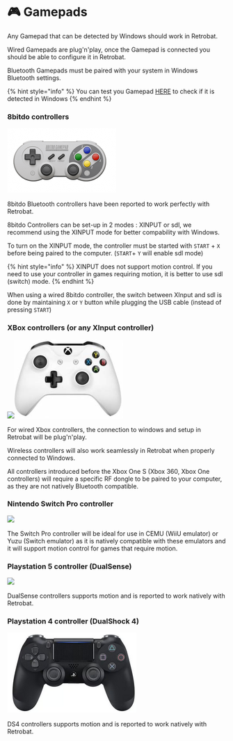 # 🎮 Gamepads

Any Gamepad that can be detected by Windows should work in Retrobat.

Wired Gamepads are plug'n'play, once the Gamepad is connected you should be able to configure it in Retrobat.

Bluetooth Gamepads must be paired with your system in Windows Bluetooth settings.

{% hint style="info" %}
You can test you Gamepad [HERE](https://gamepad-tester.com/) to check if it is detected in Windows
{% endhint %}

### 8bitdo controllers <a href="#bitdo_controllers" id="bitdo_controllers"></a>

![](<../../.gitbook/assets/image (5) (2) (1).png>)

8bitdo Bluetooth controllers have been reported to work perfectly with Retrobat.

8bitdo Controllers can be set-up in 2 modes : XINPUT or sdl, we recommend using the XINPUT mode for better compability with Windows.

To turn on the XINPUT mode, the controller must be started with `START` + `X` before being paired to the computer. (`START`+ `Y` will enable sdl mode)

{% hint style="info" %}
XINPUT does not support motion control. If you need to use your controller in games requiring motion, it is better to use sdl (switch) mode.
{% endhint %}

When using a wired 8bitdo controller, the switch between XInput and sdl is done by maintaining `X` or `Y` button while plugging the USB cable (instead of pressing `START`)

### XBox controllers (or any XInput controller)

![](<../../.gitbook/assets/image (4) (3).png>)![](<../../.gitbook/assets/image (4) (4).png>)

For wired Xbox controllers, the connection to windows and setup in Retrobat will be plug'n'play.

Wireless controllers will also work seamlessly in Retrobat when properly connected to Windows.

All controllers introduced before the Xbox One S (Xbox 360, Xbox One controllers) will require a specific RF dongle to be paired to your computer, as they are not natively Bluetooth compatible.

### Nintendo Switch Pro controller

![](<../../.gitbook/assets/image (2) (2).png>)

The Switch Pro controller will be ideal for use in CEMU (WiiU emulator) or Yuzu (Switch emulator) as it is natively compatible with these emulators and it will support motion control for games that require motion.

### Playstation 5 controller (DualSense)

![](<../../.gitbook/assets/image (1) (3).png>)

DualSense controllers supports motion and is reported to work natively with Retrobat.

### Playstation 4 controller (DualShock 4)

![](<../../.gitbook/assets/image (3).png>)

DS4 controllers supports motion and is reported to work natively with Retrobat.
